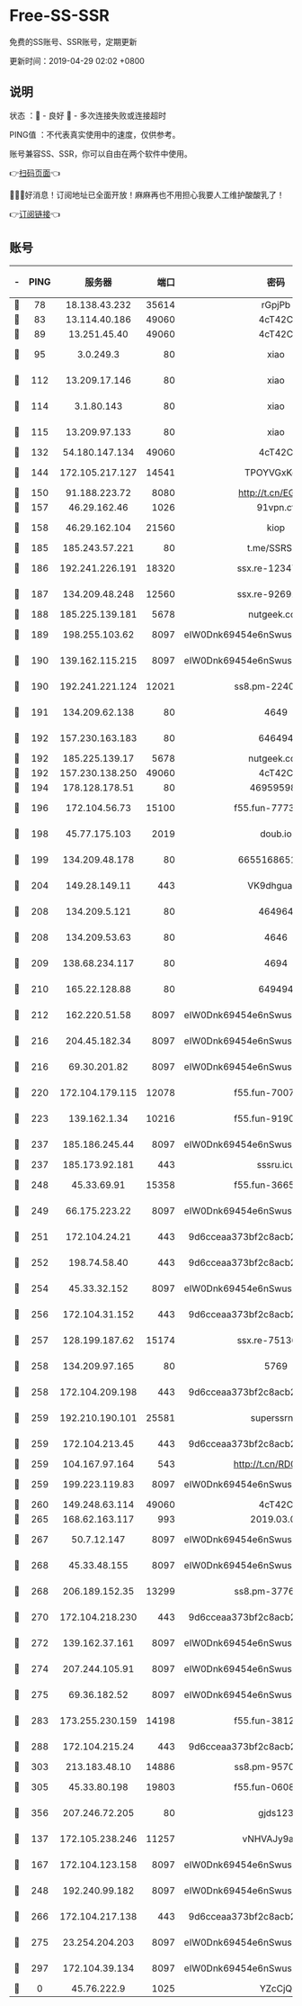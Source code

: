 # Free-SS-SSR

免费的SS账号、SSR账号，定期更新

更新时间：2019-04-29 02:02 +0800

## 说明

状态     ：🙂 - 良好 🙁 - 多次连接失败或连接超时

PING值   ：不代表真实使用中的速度，仅供参考。

账号兼容SS、SSR，你可以自由在两个软件中使用。

👉[扫码页面](https://liesauer.github.io/Free-SS-SSR/)👈

🎉🎉🎉好消息！订阅地址已全面开放！麻麻再也不用担心我要人工维护酸酸乳了！

👉[订阅链接](https://www.liesauer.net/yogurt/subscribe?ACCESS_TOKEN=DAYxR3mMaZAsaqUb)👈

## 账号

|-|PING|服务器|端口|密码|加密方式|区域|
|:----:|:----:|:-----:|-----:|:----:|:----:|:----:|
|🙂|78|18.138.43.232|35614|rGpjPb|rc4-md5|SG|
|🙂|83|13.114.40.186|49060|4cT42C|chacha20|JP|
|🙂|89|13.251.45.40|49060|4cT42C|chacha20|SG|
|🙂|95|3.0.249.3|80|xiao|aes-128-ctr|SG|
|🙂|112|13.209.17.146|80|xiao|aes-128-ctr|KR|
|🙂|114|3.1.80.143|80|xiao|aes-128-ctr|SG|
|🙂|115|13.209.97.133|80|xiao|aes-128-ctr|KR|
|🙂|132|54.180.147.134|49060|4cT42C|chacha20|KR|
|🙂|144|172.105.217.127|14541|TPOYVGxKglpi|aes-256-cfb|JP|
|🙂|150|91.188.223.72|8080|http://t.cn/EGJIyrl|rc4-md5|RU|
|🙂|157|46.29.162.46|1026|91vpn.cf|rc4-md5|RU|
|🙂|158|46.29.162.104|21560|kiop|aes-128-ctr|RU|
|🙂|185|185.243.57.221|80|t.me/SSRSUB|rc4-md5|US|
|🙂|186|192.241.226.191|18320|ssx.re-12347299|aes-256-cfb|US|
|🙂|187|134.209.48.248|12560|ssx.re-92691112|aes-256-cfb|US|
|🙂|188|185.225.139.181|5678|nutgeek.com|rc4-md5|US|
|🙂|189|198.255.103.62|8097|eIW0Dnk69454e6nSwuspv9DmS201tQ0D|aes-256-cfb|US|
|🙂|190|139.162.115.215|8097|eIW0Dnk69454e6nSwuspv9DmS201tQ0D|aes-256-cfb|JP|
|🙂|190|192.241.221.124|12021|ss8.pm-22407867|aes-256-cfb|US|
|🙂|191|134.209.62.138|80|4649|aes-256-cfb|US|
|🙂|192|157.230.163.183|80|646494|aes-256-cfb|US|
|🙂|192|185.225.139.17|5678|nutgeek.com|rc4-md5|US|
|🙂|192|157.230.138.250|49060|4cT42C|chacha20|US|
|🙂|194|178.128.178.51|80|469595985|chacha20|US|
|🙂|196|172.104.56.73|15100|f55.fun-77737060|aes-256-cfb|SG|
|🙂|198|45.77.175.103|2019|doub.io|aes-128-ctr|SG|
|🙂|199|134.209.48.178|80|6655168651651|aes-256-cfb|US|
|🙂|204|149.28.149.11|443|VK9dhgualsL|aes-256-cfb|SG|
|🙂|208|134.209.5.121|80|464964|aes-256-cfb|US|
|🙂|208|134.209.53.63|80|4646|aes-256-cfb|US|
|🙂|209|138.68.234.117|80|4694|aes-256-cfb|US|
|🙂|210|165.22.128.88|80|649494|aes-256-cfb|US|
|🙂|212|162.220.51.58|8097|eIW0Dnk69454e6nSwuspv9DmS201tQ0D|aes-256-cfb|US|
|🙂|216|204.45.182.34|8097|eIW0Dnk69454e6nSwuspv9DmS201tQ0D|aes-256-cfb|US|
|🙂|216|69.30.201.82|8097|eIW0Dnk69454e6nSwuspv9DmS201tQ0D|aes-256-cfb|US|
|🙂|220|172.104.179.115|12078|f55.fun-70079298|aes-256-cfb|SG|
|🙂|223|139.162.1.34|10216|f55.fun-91901512|aes-256-cfb|SG|
|🙂|237|185.186.245.44|8097|eIW0Dnk69454e6nSwuspv9DmS201tQ0D|aes-256-cfb|NL|
|🙂|237|185.173.92.181|443|sssru.icu|rc4-md5|RU|
|🙂|248|45.33.69.91|15358|f55.fun-36654534|aes-256-cfb|US|
|🙂|249|66.175.223.22|8097|eIW0Dnk69454e6nSwuspv9DmS201tQ0D|aes-256-cfb|US|
|🙂|251|172.104.24.21|443|9d6cceaa373bf2c8acb22e60b6a58be6|aes-256-cfb|US|
|🙂|252|198.74.58.40|443|9d6cceaa373bf2c8acb22e60b6a58be6|aes-256-cfb|US|
|🙂|254|45.33.32.152|8097|eIW0Dnk69454e6nSwuspv9DmS201tQ0D|aes-256-cfb|US|
|🙂|256|172.104.31.152|443|9d6cceaa373bf2c8acb22e60b6a58be6|aes-256-cfb|US|
|🙂|257|128.199.187.62|15174|ssx.re-75136403|aes-256-cfb|SG|
|🙂|258|134.209.97.165|80|5769|aes-256-cfb|SG|
|🙂|258|172.104.209.198|443|9d6cceaa373bf2c8acb22e60b6a58be6|aes-256-cfb|US|
|🙂|259|192.210.190.101|25581|superssrnet|aes-256-cfb|US|
|🙂|259|172.104.213.45|443|9d6cceaa373bf2c8acb22e60b6a58be6|aes-256-cfb|US|
|🙂|259|104.167.97.164|543|http://t.cn/RD0D7sx|rc4-md5|CA|
|🙂|259|199.223.119.83|8097|eIW0Dnk69454e6nSwuspv9DmS201tQ0D|aes-256-cfb|US|
|🙂|260|149.248.63.114|49060|4cT42C|chacha20|CA|
|🙂|265|168.62.163.117|993|2019.03.07|rc4-md5|US|
|🙂|267|50.7.12.147|8097|eIW0Dnk69454e6nSwuspv9DmS201tQ0D|aes-256-cfb|BR|
|🙂|268|45.33.48.155|8097|eIW0Dnk69454e6nSwuspv9DmS201tQ0D|aes-256-cfb|US|
|🙂|268|206.189.152.35|13299|ss8.pm-37768600|aes-256-cfb|SG|
|🙂|270|172.104.218.230|443|9d6cceaa373bf2c8acb22e60b6a58be6|aes-256-cfb|US|
|🙂|272|139.162.37.161|8097|eIW0Dnk69454e6nSwuspv9DmS201tQ0D|aes-256-cfb|SG|
|🙂|274|207.244.105.91|8097|eIW0Dnk69454e6nSwuspv9DmS201tQ0D|aes-256-cfb|US|
|🙂|275|69.36.182.52|8097|eIW0Dnk69454e6nSwuspv9DmS201tQ0D|aes-256-cfb|US|
|🙂|283|173.255.230.159|14198|f55.fun-38122712|aes-256-cfb|US|
|🙂|288|172.104.215.24|443|9d6cceaa373bf2c8acb22e60b6a58be6|aes-256-cfb|US|
|🙂|303|213.183.48.10|14886|ss8.pm-95700010|rc4-md5|RU|
|🙂|305|45.33.80.198|19803|f55.fun-06086352|aes-256-cfb|US|
|🙂|356|207.246.72.205|80|gjds123|aes-256-cfb|US|
|🙂|137|172.105.238.246|11257|vNHVAJy9aznp|aes-256-cfb|JP|
|🙂|167|172.104.123.158|8097|eIW0Dnk69454e6nSwuspv9DmS201tQ0D|aes-256-cfb|JP|
|🙂|248|192.240.99.182|8097|eIW0Dnk69454e6nSwuspv9DmS201tQ0D|aes-256-cfb|US|
|🙂|266|172.104.217.138|443|9d6cceaa373bf2c8acb22e60b6a58be6|aes-256-cfb|US|
|🙂|275|23.254.204.203|8097|eIW0Dnk69454e6nSwuspv9DmS201tQ0D|aes-256-cfb|US|
|🙂|297|172.104.39.134|8097|eIW0Dnk69454e6nSwuspv9DmS201tQ0D|aes-256-cfb|SG|
|🙁|0|45.76.222.9|1025|YZcCjQ|rc4-md5|JP|
